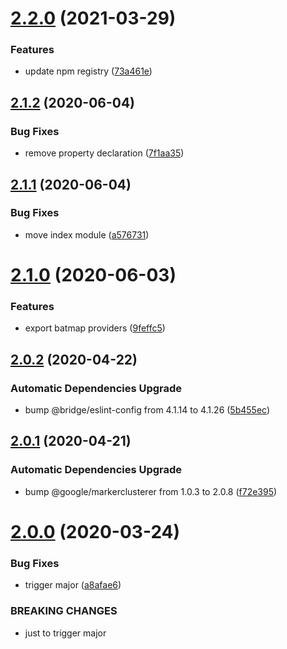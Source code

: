 # [2.2.0](https://github.com/Leadformance/batMap/compare/v2.1.2...v2.2.0) (2021-03-29)


### Features

* update npm registry ([73a461e](https://github.com/Leadformance/batMap/commit/73a461eecf44c664c650b7732d39f3afdac73083))

## [2.1.2](https://github.com/Leadformance/batMap/compare/v2.1.1...v2.1.2) (2020-06-04)


### Bug Fixes

* remove property declaration ([7f1aa35](https://github.com/Leadformance/batMap/commit/7f1aa359c1e60222d49b66eb47a2c623679def27))

## [2.1.1](https://github.com/Leadformance/batMap/compare/v2.1.0...v2.1.1) (2020-06-04)


### Bug Fixes

* move index module ([a576731](https://github.com/Leadformance/batMap/commit/a57673100017aca2ce96e755f3827a951be20e73))

# [2.1.0](https://github.com/Leadformance/batMap/compare/v2.0.2...v2.1.0) (2020-06-03)


### Features

* export batmap providers ([9feffc5](https://github.com/Leadformance/batMap/commit/9feffc59a9c6dfac4253bdac4f3ca409085e1e3e))

## [2.0.2](https://github.com/Leadformance/batMap/compare/v2.0.1...v2.0.2) (2020-04-22)

### Automatic Dependencies Upgrade

-   bump @bridge/eslint-config from 4.1.14 to 4.1.26 ([5b455ec](https://github.com/Leadformance/batMap/commit/5b455ec831bfffd4ba30255333ca37866ffc81d5))

## [2.0.1](https://github.com/Leadformance/batMap/compare/v2.0.0...v2.0.1) (2020-04-21)

### Automatic Dependencies Upgrade

-   bump @google/markerclusterer from 1.0.3 to 2.0.8 ([f72e395](https://github.com/Leadformance/batMap/commit/f72e395b5283d9e375de3f473a8be67f24f0688e))

# [2.0.0](https://github.com/Leadformance/batMap/compare/v1.7.3...v2.0.0) (2020-03-24)

### Bug Fixes

-   trigger major ([a8afae6](https://github.com/Leadformance/batMap/commit/a8afae685f51a01a6070590829af1de0686f71df))

### BREAKING CHANGES

-   just to trigger major
